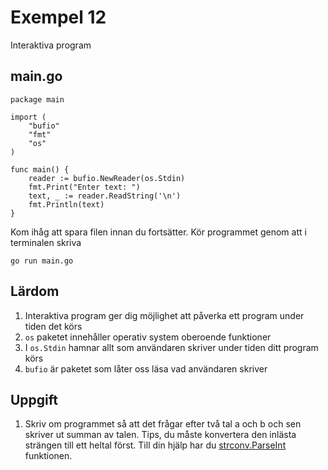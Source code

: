 # Exempel 12

Interaktiva program

## main.go

    package main

	import (
        "bufio"
        "fmt"
        "os"
	)

	func main() {
        reader := bufio.NewReader(os.Stdin)
        fmt.Print("Enter text: ")
        text, _ := reader.ReadString('\n')
        fmt.Println(text)
	}


Kom ihåg att spara filen innan du fortsätter. Kör programmet genom att i terminalen skriva

	go run main.go

## Lärdom

1. Interaktiva program ger dig möjlighet att påverka ett program under tiden det körs
1. `os` paketet innehåller operativ system oberoende funktioner
1. I `os.Stdin` hamnar allt som användaren skriver under tiden ditt program körs
1. `bufio` är paketet som låter oss läsa vad användaren skriver

## Uppgift

1. Skriv om programmet så att det frågar efter två tal a och b och sen skriver ut summan av talen. Tips, du måste konvertera den inlästa strängen till ett heltal först. Till din hjälp har du [strconv.ParseInt](https://golang.org/pkg/strconv/#ParseInt) funktionen.
